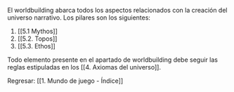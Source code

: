 
El worldbuilding abarca todos los aspectos relacionados con la creación del universo narrativo. Los pilares son los siguientes:

1. [[5.1 Mythos]]
2. [[5.2. Topos]]
3. [[5.3. Ethos]]

Todo elemento presente en el apartado de worldbuilding debe seguir las reglas estipuladas en los [[4. Axiomas del universo]].


Regresar: [[1. Mundo de juego - Índice]]